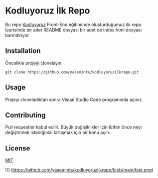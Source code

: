 # Kodluyoruz İlk Repo

Bu repo [Kodluyoruz](https://www.kodluyoruz.com) Front-End eğitiminde oluşturduğumuz ilk repo. İçerisinde bir adet README dosyası
bir adet de index.html dosyası barındırıyor.

## Installation

Öncelikle projeyi clonelayın.


``` git clone https://github.com/yasemints/kodluyoruzilkrepo.git ```

## Usage

Projeyi cloneladıktan sonra Visual Studio Code programında açınız.

## Contributing

Pull requestler kabul edilir. Büyük değişiklikler için lütfen önce neyi değiştirmek istediğinizi tartışmak için bir konu açın.

## License

[MIT](http://daringfireball.net/)


![] (https://github.com/yasemints/kodluyoruzilkrepo/blob/main/test.png)

